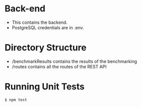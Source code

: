 # Back-end

- This contains the backend.
- PostgreSQL credentials are in .env.

# Directory Structure
- /benchmarkResults contains the results of the benchmarking
- /routes contains all the routes of the REST API


# Running Unit Tests

   ```
   $ npm test
  ```
